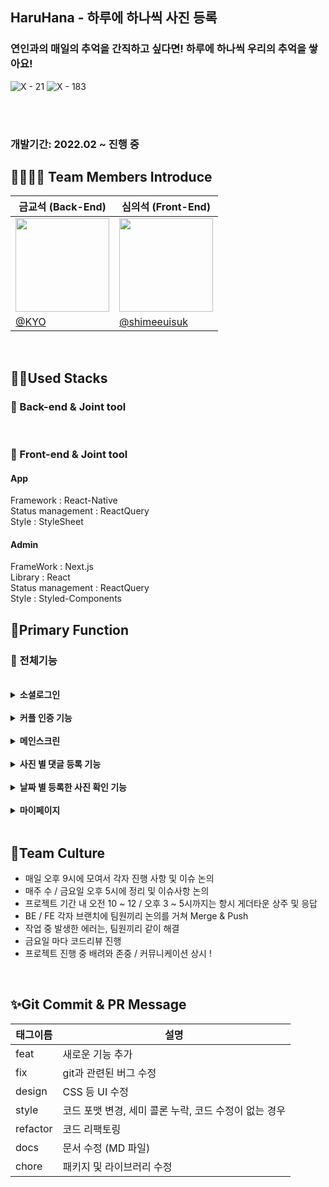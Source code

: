 ## HaruHana - 하루에 하나씩 사진 등록

### 연인과의 매일의 추억을 간직하고 싶다면! 하루에 하나씩 우리의 추억을 쌓아요!
![X - 21](https://github.com/touch-the-heart/HaruHana/assets/104304569/b0a08b7d-af75-45df-a710-c63f117f9338)
![X - 183](https://github.com/touch-the-heart/HaruHana/assets/104304569/3acdcc5b-ed17-413b-a4af-8dcd2bb66984)


</br></br>

### 개발기간: 2022.02 ~ 진행 중

## 👨‍👩‍👧‍👦 Team Members Introduce
|금교석 (Back-End)               |심의석 (Front-End)               |
|-----------------------------|-----------------------------|
|<img src='https://avatars.githubusercontent.com/u/57718605?v=4' width='150'/>|<img src='https://user-images.githubusercontent.com/81614803/196865456-c74a5cb4-3143-4a8f-8207-11d2f8b5e872.png' width='150'/>|                  
|[@KYO](https://github.com/player31-kks)           |[@shimeeuisuk](https://github.com/shimeeuisuk)       |


<br>

## 👩‍💻Used Stacks

### **💫 Back-end & Joint tool** 

 <br>
 
 ### **🌟 Front-end & Joint tool**
 #### App
 Framework : React-Native
  <br>
 Status management : ReactQuery
  <br>
 Style : StyleSheet

 #### Admin
 FrameWork : Next.js
 <br>
 Library : React
 <br>
 Status management : ReactQuery
 <br>
 Style : Styled-Components


## 🏡Primary Function

### 🎨 전체기능
</br>

<details>
<summary><b>소셜로그인</b></summary>
<div markdown="1">
 
![X - 43](https://github.com/touch-the-heart/HaruHana/assets/104304569/1c806194-6a1a-4b0b-a77f-6b50ab7a693c)

 - **Reference** :pushpin:
   - 카카오, 구글 아이디를 연동하여 로그인 할 수 있습니다.
 
</div>
</details>
</br>

<details>
<summary><b>커플 인증 기능</b></summary>
<div markdown="1">
 
![X - 35](https://github.com/touch-the-heart/HaruHana/assets/104304569/7a2efded-a047-4035-8aeb-4528d7ee8a1b)
 - **Reference** :pushpin:
   - 만약 커플 중 먼저 등록한 사람이라면 코드가 발급됩니다.
   - 나중에 등록한 사람은 커플이 발급받은 코드를 입력하면 서로 커플 인증이 됩니다.
 
</div>
</details>
</br>

<details>
<summary><b>메인스크린</b></summary>
<div markdown="1">
 
![X - 29](https://github.com/touch-the-heart/HaruHana/assets/104304569/d6a9cd71-6943-4396-bbf1-f8f9d42cd8be)
![X - 98](https://github.com/touch-the-heart/HaruHana/assets/104304569/18f7dfeb-9ab4-42b8-aa01-23d2927337e4)

 - **Reference** :pushpin:
   - 메인 스크린에서 오늘의 사진을 등록 할 수 있습니다.
   - 레이아웃을 선택하여 내가 보고 형태를 사진을 등록 할 수 있습니다.
   - 그날의 키워드를 설정할 수 있습니다.
 
</div>
</details>
</br>

<details>
<summary><b>사진 별 댓글 등록 기능</b></summary>
<div markdown="1">
 
![X - 127](https://github.com/touch-the-heart/HaruHana/assets/104304569/71757b35-9d74-42b4-937c-b003efc8af3f)
 - **Reference** :pushpin:
   - 사진 별로 댓글을 등록 할 수 있습니다.
   - 댓글 등록, 수정, 삭제가 가능합니다.
 
</div>
</details>
</br>

<details>
<summary><b>날짜 별 등록한 사진 확인 기능</b></summary>
<div markdown="1">
 
![X - 159](https://github.com/touch-the-heart/HaruHana/assets/104304569/a0e94b27-5e9e-4e80-8d34-d2de19bd4cfe)
 - **Reference** :pushpin:
   - 캘린더에서 날짜를 선택하여 그날의 등록한 사진을 볼 수 있습니다.
   - 만약 사진 등록을 잊었다면 날짜를 선택하여 등록할 수 있습니다.
   - 캘린더에서 등록한 사진의 갯수(0개,1개,2개)를 마크 표시로 확인 할 수 있습니다. 
 
</div>
</details>
</br>

<details>
<summary><b>마이페이지</b></summary>
<div markdown="1">
 
![X - 31](https://github.com/touch-the-heart/HaruHana/assets/104304569/69ee49e7-fb06-4ac3-8ce0-13aa84815342)
 - **Reference** :pushpin:
   - 마이페이지에서 기념일을 설정할 수 있습니다.
   - 커플을 나타내는 색상을 변경할 수 있습니다.
   - 마이페이지에서 로그아웃을 할 수 있습니다.
 
</div>
</details>
</br>

## 🍵Team Culture

- 매일 오후 9시에 모여서 각자 진행 사항 및 이슈 논의
- 매주 수 / 금요일 오후 5시에 정리 및 이슈사항 논의
- 프로젝트 기간 내 오전 10 ~ 12 / 오후 3 ~ 5시까지는 항시 게더타운 상주 및 응답
- BE / FE 각자 브랜치에 팀원끼리 논의를 거쳐 Merge & Push 
- 작업 중 발생한 에러는, 팀원끼리 같이 해결
- 금요일 마다 코드리뷰 진행
- 프로젝트 진행 중 배려와 존중 / 커뮤니케이션 상시 ! 

<br>

## ✨Git Commit & PR Message

| 태그이름 | 설명                                                  |
| -------- | ----------------------------------------------------- |
| feat     | 새로운 기능 추가                                      |
| fix      | git과 관련된 버그 수정                                             |
| design   | CSS 등 UI 수정                                 |
| style    | 코드 포맷 변경, 세미 콜론 누락, 코드 수정이 없는 경우 |
| refactor | 코드 리팩토링                                         |
| docs     | 문서 수정 (MD 파일)                                   |
| chore     | 패키지 및 라이브러리 수정              | 
